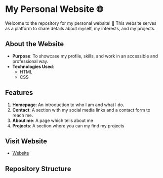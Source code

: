 # My Personal Website 🌐

Welcome to the repository for my personal website! 🚀 This website serves as a platform to share details about myself, my interests, and my projects.

## About the Website
- **Purpose**: To showcase my profile, skills, and work in an accessible and professional way.
- **Technologies Used**:  
  - HTML  
  - CSS  


## Features
1. **Homepage**: An introduction to who I am and what I do.
3. **Contact**: A section with my social media links and a contact form to reach me.
4. **About me**: A page which tells about me
5. **Projects**: A section where you can my find my projects

## Visit Website
- [Website](https://lordstarkk.github.io/strangexstarkWeb/index.html)

## Repository Structure
